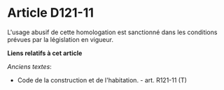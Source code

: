 # Article D121-11

L'usage abusif de cette homologation est sanctionné dans les conditions prévues par la législation en vigueur.

**Liens relatifs à cet article**

_Anciens textes_:

  - Code de la construction et de l'habitation. - art. R121-11 (T)
